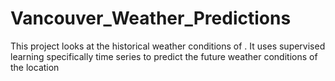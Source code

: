# Vancouver_Weather_Predictions

This project looks at the historical weather conditions of . It uses supervised learning specifically time series to predict the future weather conditions of the location
